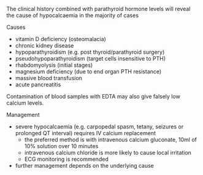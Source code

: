 The clinical history combined with parathyroid hormone levels will reveal the cause of hypocalcaemia in the majority of cases  
  
Causes  
* vitamin D deficiency (osteomalacia)
* chronic kidney disease
* hypoparathyroidism (e.g. post thyroid/parathyroid surgery)
* pseudohypoparathyroidism (target cells insensitive to PTH)
* rhabdomyolysis (initial stages)
* magnesium deficiency (due to end organ PTH resistance)
* massive blood transfusion
* acute pancreatitis

  
Contamination of blood samples with EDTA may also give falsely low calcium levels.  
  
Management  
* severe hypocalcaemia (e.g. carpopedal spasm, tetany, seizures or prolonged QT interval) requires IV calcium replacement
	+ the preferred method is with intravenous calcium gluconate, 10ml of 10% solution over 10 minutes
	+ intravenous calcium chloride is more likely to cause local irritation
	+ ECG monitoring is recommended
* further management depends on the underlying cause
